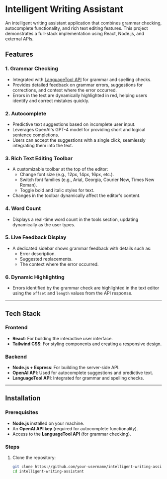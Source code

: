 # Intelligent Writing Assistant

An intelligent writing assistant application that combines grammar checking, autocomplete functionality, and rich text editing features. This project demonstrates a full-stack implementation using React, Node.js, and external APIs.

## Features

### 1. **Grammar Checking**
- Integrated with [LanguageTool API](https://languagetool.org/) for grammar and spelling checks.
- Provides detailed feedback on grammar errors, suggestions for corrections, and context where the error occurred.
- Errors in the text are dynamically highlighted in red, helping users identify and correct mistakes quickly.

### 2. **Autocomplete**
- Predictive text suggestions based on incomplete user input.
- Leverages OpenAI's GPT-4 model for providing short and logical sentence completions.
- Users can accept the suggestions with a single click, seamlessly integrating them into the text.

### 3. **Rich Text Editing Toolbar**
- A customizable toolbar at the top of the editor:
  - Change font size (e.g., 12px, 14px, 16px, etc.).
  - Switch font families (e.g., Arial, Georgia, Courier New, Times New Roman).
  - Toggle bold and italic styles for text.
- Changes in the toolbar dynamically affect the editor's content.

### 4. **Word Count**
- Displays a real-time word count in the tools section, updating dynamically as the user types.

### 5. **Live Feedback Display**
- A dedicated sidebar shows grammar feedback with details such as:
  - Error description.
  - Suggested replacements.
  - The context where the error occurred.

### 6. **Dynamic Highlighting**
- Errors identified by the grammar check are highlighted in the text editor using the `offset` and `length` values from the API response.

---

## Tech Stack

### Frontend
- **React**: For building the interactive user interface.
- **Tailwind CSS**: For styling components and creating a responsive design.

### Backend
- **Node.js + Express**: For building the server-side API.
- **OpenAI API**: Used for autocomplete suggestions and predictive text.
- **LanguageTool API**: Integrated for grammar and spelling checks.

---

## Installation

### Prerequisites
- **Node.js** installed on your machine.
- An **OpenAI API key** (required for autocomplete functionality).
- Access to the **LanguageTool API** (for grammar checking).

### Steps

1. Clone the repository:
   ```bash
   git clone https://github.com/your-username/intelligent-writing-assistant.git
   cd intelligent-writing-assistant

